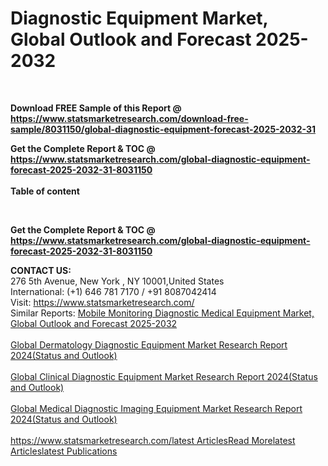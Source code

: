 <h1>Diagnostic Equipment Market, Global Outlook and Forecast 2025-2032</h1><br/><p><strong>Download FREE Sample of this Report @ <a href="https://www.statsmarketresearch.com/download-free-sample/8031150/global-diagnostic-equipment-forecast-2025-2032-31">https://www.statsmarketresearch.com/download-free-sample/8031150/global-diagnostic-equipment-forecast-2025-2032-31</a></strong></p><div><b>Get the Complete Report & TOC @ <a href="https://www.statsmarketresearch.com/global-diagnostic-equipment-forecast-2025-2032-31-8031150">https://www.statsmarketresearch.com/global-diagnostic-equipment-forecast-2025-2032-31-8031150</a></b></div><br><b>Table of content</b><p><br><div><b>Get the Complete Report & TOC @ <a href="https://www.statsmarketresearch.com/global-diagnostic-equipment-forecast-2025-2032-31-8031150">https://www.statsmarketresearch.com/global-diagnostic-equipment-forecast-2025-2032-31-8031150</a></b></div></p> <b>CONTACT US:</b><br>276 5th Avenue, New York , NY 10001,United States<br>International: (+1) 646 781 7170 / +91 8087042414<br>Visit: <a href="https://www.statsmarketresearch.com/">https://www.statsmarketresearch.com/</a><br>Similar Reports: <a href="https://www.statsmarketresearch.com/global-diagnostic-equipment-forecast-2025-2032-31-8031150">Mobile Monitoring Diagnostic Medical Equipment Market, Global Outlook and Forecast 2025-2032</a><br/><br/><a href="https://www.statsmarketresearch.com/global-diagnostic-equipment-forecast-2025-2032-31-8031150">Global Dermatology Diagnostic Equipment Market Research Report 2024(Status and Outlook)</a><br/><br/><a href="https://www.statsmarketresearch.com/global-diagnostic-equipment-forecast-2025-2032-31-8031150">Global Clinical Diagnostic Equipment Market Research Report 2024(Status and Outlook)</a><br/><br/><a href="https://www.statsmarketresearch.com/global-diagnostic-equipment-forecast-2025-2032-31-8031150">Global Medical Diagnostic Imaging Equipment Market Research Report 2024(Status and Outlook)</a><br/><br/><a href="https://gyeongbokgung.com">https://www.statsmarketresearch.com/</a><a href="https://hallyeomaritime.com">latest Articles</a><a href="https://jingwansa.com">Read More</a><a href=https://nguoiviet.jp/">latest Articles</a><a href="https://www.intelmarketresearch.com/">latest Publications</a>